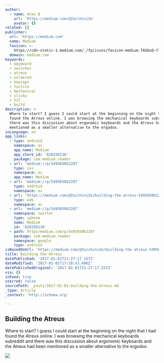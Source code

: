 ```yaml
---
author:
  - name: Alex B
    url: 'https://medium.com/@ZucchiniZe'
    avatar: {}
related: []
publisher:
  url: 'https://medium.com'
  name: Medium
  favicon: >-
    https://cdn-static-1.medium.com/_/fp/icons/favicon-medium.TAS6uQ-Y7kcKgi0xjcYHXw.ico
  domain: medium.com
keywords:
  - keyboard
  - switches
  - atreus
  - soldered
  - keycaps
  - tactile
  - mechanical
  - clicky
  - kit
  - build
description: >-
  Where to start? I guess I could start at the beginning on the night that I had
  found the Atreus online. I was browsing the mechanical keyboards subreddit and
  there was this discussion about ergonomic keyboards and the Atreus had been
  mentioned as a smaller alternative to the ergodox.
inLanguage: en
app_links:
  - type: android
    namespace: ai
    app_name: Medium
    app_store_id: '828256236'
    package: com.medium.reader
  - url: 'medium://p/5495650b2287'
    type: ios
    namespace: ai
    app_name: Medium
  - url: 'medium://p/5495650b2287'
    type: android
    namespace: ai
  - url: 'https://medium.com/@ZucchiniZe/building-the-atreus-5495650b2287'
    type: web
    namespace: ai
  - url: 'medium://p/5495650b2287'
    namespace: twitter
    type: iphone
    name: Medium
    id: '828256236'
  - path: https/medium.com/p/5495650b2287
    package: com.medium.reader
    namespace: google
    type: android
isBasedOnUrl: 'https://medium.com/@ZucchiniZe/building-the-atreus-5495650b2287#.ipc2ncq66'
title: Building the Atreus
datePublished: '2017-01-01T21:27:17.157Z'
dateModified: '2017-01-01T17:28:43.496Z'
datePublishedOriginal: '2017-01-01T21:27:17.157Z'
via: {}
inFeed: true
starred: false
sourcePath: _posts/2017-01-01-building-the-atreus.md
_type: Article
_context: 'http://schema.org'

---
```

<article style=""><h1>Building the Atreus</h1><p>Where to start? I guess I could start at the beginning on the night that I had found the Atreus online. I was browsing the mechanical keyboards subreddit and there was this discussion about ergonomic keyboards and the Atreus had been mentioned as a smaller alternative to the ergodox.</p><img src="https://cdn-images-1.medium.com/max/2000/1*KfTaY7xz6HdjXoMvkHzQHg.jpeg" /></article>